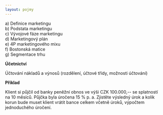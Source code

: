 ```yaml
---
layout: pojmy
---
```


a) Definice marketingu  
b) Podstata marketingu  
c) Vývojové fáze marketingu  
d) Marketingový plán  
e) 4P marketingového mixu  
f) Bostonská matice  
g) Segmentace trhu  

**Účetnictví**

Účtování nákladů a výnosů (rozdělení, účtové třídy, možnosti účtování)

**Příklad**

Klient si půjčil od banky peněžní obnos ve výši CZK 100.000,-- se splatností na 10 měsíců. Půjčka byla úročena 15 % p. a. Zjistěte výsledný úrok a kolik korun bude muset klient vrátit bance celkem včetně úroků, výpočtem jednoduchého úročení.
